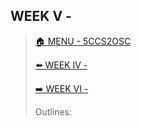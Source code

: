 ## WEEK V - 

>[🏠 MENU - 5CCS2OSC](year2/5ccs2osc.md)
>
>[⬅️ WEEK IV - ](year2/5ccs2osc/w4.md)
>
>[➡️ WEEK VI - ](year2/5ccs2osc/w6.md)
>
>Outlines:

